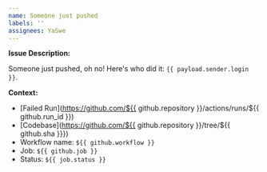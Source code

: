 ```yaml
---
name: Someone just pushed
labels: ''
assignees: YaSwe
---
```


**Issue Description:**

Someone just pushed, oh no! Here's who did it: `{{ payload.sender.login }}`.

**Context:**

- [Failed Run](https://github.com/${{ github.repository }}/actions/runs/${{ github.run_id }})
- [Codebase](https://github.com/${{ github.repository }}/tree/${{ github.sha }}})
- Workflow name: `${{ github.workflow }}`
- Job: `${{ github.job }}`
- Status: `${{ job.status }}`
